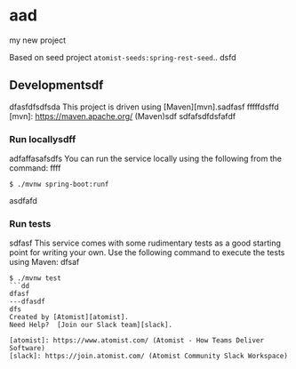# aad
my new project

Based on seed project `atomist-seeds:spring-rest-seed`..
dsfd
## Developmentsdf
dfasfdfsdfsda
This project is driven using [Maven][mvn].sadfasf
fffffdsffd
[mvn]: https://maven.apache.org/ (Maven)sdf
sdfafsdfdsfafdf
### Run locallysdff
adfaffasafsdfs
You can run the service locally using the following from the command:
ffff
```
$ ./mvnw spring-boot:runf
```
asdfafd
### Run tests
sdfasf
This service comes with some rudimentary tests as a good starting
point for writing your own.  Use the following command to execute the
tests using Maven:
dfsaf
```
$ ./mvnw test
```dd
dfasf
---dfasdf
dfs
Created by [Atomist][atomist].
Need Help?  [Join our Slack team][slack].

[atomist]: https://www.atomist.com/ (Atomist - How Teams Deliver Software)
[slack]: https://join.atomist.com/ (Atomist Community Slack Workspace)
